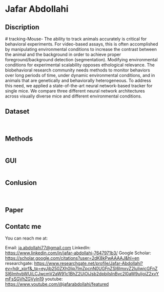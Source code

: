 

# Jafar Abdollahi

<h2> Discription </h2>
# tracking-Mouse-
The ability to track animals accurately is critical for behavioral experiments. For video-based assays, this is often accomplished by manipulating environmental conditions to increase the contrast between the animal and the background in order to achieve proper foreground/background detection (segmentation). Modifying environmental conditions for experimental scalability opposes ethological relevance. The biobehavioral research community needs methods to monitor behaviors over long periods of time, under dynamic environmental conditions, and in animals that are genetically and behaviorally heterogeneous.   To address this need, we applied a state-of-the-art neural network-based tracker for single mice. We compare three different neural network architectures across visually diverse mice and different environmental conditions.



<h2> Dataset </h2>
<img src=" "> 
<img src=" "> 


<h2> Methods </h2>
<img src=" "> 


<h2> GUI </h2>
<img src=" "> 


<h2> Conlusion </h2>
<img src=" "> 
<img src=" "> 
<img src=" "> 
<img src=" "> 


<h2> Paper </h2>

<h2> Contatc me </h2>
You can reach me at:

Email: ja.abdollahi77@gmail.com
LinkedIn: https://www.linkedin.com/in/jafar-abdollahi-7647971b3/
Google Scholar: https://scholar.google.com/citations?user=2dK8kPwAAAAJ&hl=en
researchgate: https://www.researchgate.net/profile/Jafar-Abdollahi?ev=hdr_xprf&_tp=eyJjb250ZXh0Ijp7ImZpcnN0UGFnZSI6ImxvZ2luIiwicGFnZSI6ImhvbWUiLCJwcmV2aW91c1BhZ2UiOiJsb2dpbiIsInBvc2l0aW9uIjoiZ2xvYmFsSGVhZGVyIn19
youtube: https://www.youtube.com/@jafarabdollahi/featured
<img src=" "> 
